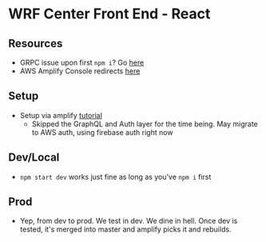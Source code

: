 # WRF Center Front End - React

## Resources
 - GRPC issue upon first `npm i`? Go [here](https://github.com/grpc/grpc-node/issues/1183)
 - AWS Amplify Console redirects [here](https://stackoverflow.com/questions/57449853/react-router-dom-not-working-correctly-on-amplify-console-aws)

## Setup
 - Setup via amplify [tutorial](https://docs.amplify.aws/start/q/integration/react)
    - Skipped the GraphQL and Auth layer for the time being. May migrate to AWS auth, using firebase auth right now
 
## Dev/Local
 - `npm start dev` works just fine as long as you've `npm i` first

## Prod
 - Yep, from dev to prod. We test in dev. We dine in hell. Once dev is tested, it's merged into master and amplify picks it and rebuilds.